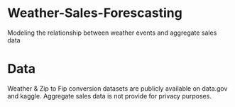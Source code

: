 # Weather-Sales-Forescasting
Modeling the relationship between weather events and aggregate sales data


# Data
Weather & Zip to Fip conversion datasets are publicly available on data.gov and kaggle. Aggregate sales data is not provide for privacy purposes.
